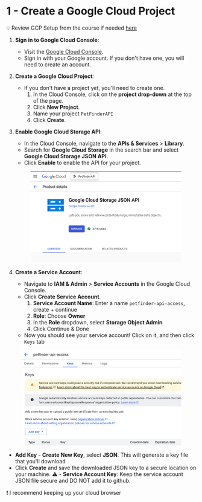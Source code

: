 # 1 - Create a Google Cloud Project

💡 Review GCP Setup from the course if needed [here](https://github.com/DataTalksClub/data-engineering-zoomcamp/blob/main/01-docker-terraform/1_terraform_gcp/2_gcp_overview.md)

1. **Sign in to Google Cloud Console**:
   * Visit the [Google Cloud Console](https://console.cloud.google.com/).
   * Sign in with your Google account. If you don't have one, you will need to create an account.
2. **Create a Google Cloud Project**:
   * If you don't have a project yet, you'll need to create one.
     1. In the Cloud Console, click on the **project drop-down** at the top of the page.
     2. Click **New Project**.
     3. Name your project `PetFinderAPI`
     4. Click **Create**.
3.  **Enable Google Cloud Storage API**:

    * In the Cloud Console, navigate to the **APIs & Services** > **Library**.
    * Search for **Google Cloud Storage** in the search bar and select **Google Cloud Storage JSON API**.
    * Click **Enable** to enable the API for your project.

    <figure><img src="../../.gitbook/assets/Screen Shot 2025-03-24 at 6.03.34 PM.png" alt=""><figcaption></figcaption></figure>
4. **Create a Service Account**:
   * Navigate to **IAM & Admin** > **Service Accounts** in the Google Cloud Console.
   * Click **Create Service Account**.
     1. **Service Account Name**: Enter a name `petfinder-api-access`, create + continue
     2. **Role**: Choose **Owner**
     3. In the **Role** dropdown, select **Storage Object Admin**
     4. Click Continue & Done
   * Now you should see your service account! Click on it, and then click `Keys` tab

<figure><img src="../../.gitbook/assets/Screen Shot 2025-03-24 at 6.05.47 PM.png" alt=""><figcaption></figcaption></figure>

* **Add Key** - **Create New Key**, select **JSON**. This will generate a key file that you'll download
* Click **Create** and save the downloaded JSON key to a secure location on your machine. :warning: - **Service Account Key**: Keep the service account JSON file secure and DO NOT add it to github.

❗ I recommend keeping up your cloud browser
